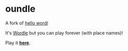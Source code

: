 # oundle

A fork of [hello wordl](https://github.com/lynn/hello-wordl)

It's [Wordle](https://www.powerlanguage.co.uk/wordle/) but you can play forever (with place names)!

Play it [**here**](https://oundle.andrewchapman.info).
